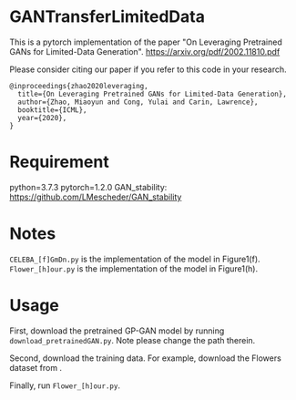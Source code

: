 # GANTransferLimitedData
This is a pytorch implementation of the paper 
"On Leveraging Pretrained GANs for Limited-Data Generation".
https://arxiv.org/pdf/2002.11810.pdf

Please consider citing our paper if you refer to this code in your research.
```
@inproceedings{zhao2020leveraging,
  title={On Leveraging Pretrained GANs for Limited-Data Generation},
  author={Zhao, Miaoyun and Cong, Yulai and Carin, Lawrence},
  booktitle={ICML},
  year={2020},
}
```

# Requirement
python=3.7.3
pytorch=1.2.0
GAN_stability: https://github.com/LMescheder/GAN_stability

# Notes
`CELEBA_[f]GmDn.py` is the implementation of the model in Figure1(f).
`Flower_[h]our.py` is the implementation of the model in Figure1(h).

# Usage
First, download the pretrained GP-GAN model by running `download_pretrainedGAN.py`. Note please change the path therein.

Second, download the training data. For example, download the Flowers dataset from  .

Finally, run `Flower_[h]our.py`.

